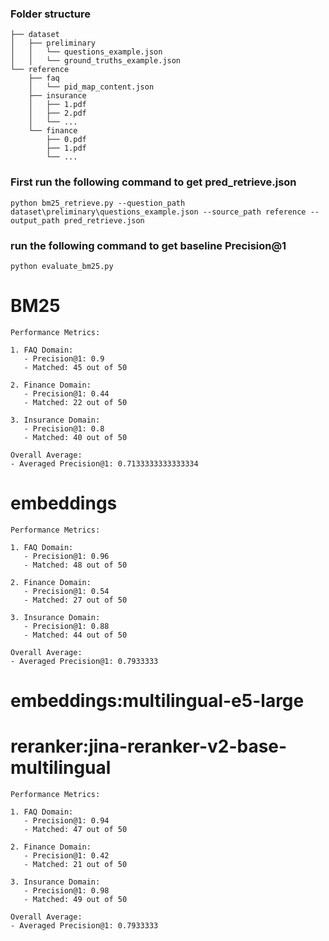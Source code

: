 ### Folder structure
```
├── dataset
│   ├── preliminary
│   │   └── questions_example.json
│   │   └── ground_truths_example.json
└── reference
    ├── faq
    │   └── pid_map_content.json
    ├── insurance
    │   ├── 1.pdf
    │   ├── 2.pdf
    │   └── ...
    └── finance
        ├── 0.pdf
        ├── 1.pdf
        └── ...
```
### First run the following command to get pred_retrieve.json
```
python bm25_retrieve.py --question_path dataset\preliminary\questions_example.json --source_path reference --output_path pred_retrieve.json
```
### run the following command to get baseline Precision@1 
```
python evaluate_bm25.py
```
# BM25
```
Performance Metrics:

1. FAQ Domain:
   - Precision@1: 0.9
   - Matched: 45 out of 50

2. Finance Domain:
   - Precision@1: 0.44
   - Matched: 22 out of 50

3. Insurance Domain:
   - Precision@1: 0.8
   - Matched: 40 out of 50

Overall Average:
- Averaged Precision@1: 0.7133333333333334
```
# embeddings
```
Performance Metrics:

1. FAQ Domain:
   - Precision@1: 0.96
   - Matched: 48 out of 50

2. Finance Domain:
   - Precision@1: 0.54
   - Matched: 27 out of 50

3. Insurance Domain:
   - Precision@1: 0.88
   - Matched: 44 out of 50

Overall Average:
- Averaged Precision@1: 0.7933333
```
# embeddings:multilingual-e5-large
# reranker:jina-reranker-v2-base-multilingual
```
Performance Metrics:

1. FAQ Domain:
   - Precision@1: 0.94
   - Matched: 47 out of 50

2. Finance Domain:
   - Precision@1: 0.42
   - Matched: 21 out of 50

3. Insurance Domain:
   - Precision@1: 0.98
   - Matched: 49 out of 50

Overall Average:
- Averaged Precision@1: 0.7933333
```
